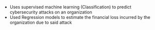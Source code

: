 - Uses supervised machine learning (Classification) to predict cybersecurity attacks on an organization
- Used Regression models to estimate the financial loss incurred by the organization due to said attack
